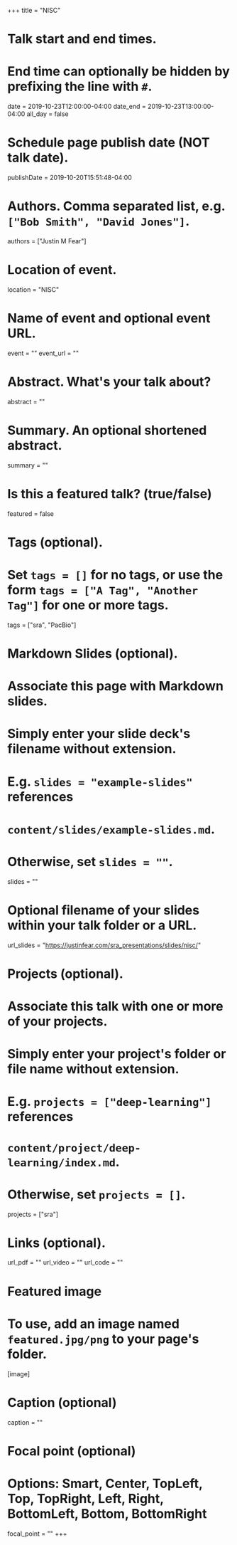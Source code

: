 +++
title = "NISC"

# Talk start and end times.
#   End time can optionally be hidden by prefixing the line with `#`.
date = 2019-10-23T12:00:00-04:00
date_end = 2019-10-23T13:00:00-04:00
all_day = false

# Schedule page publish date (NOT talk date).
publishDate = 2019-10-20T15:51:48-04:00

# Authors. Comma separated list, e.g. `["Bob Smith", "David Jones"]`.
authors = ["Justin M Fear"]

# Location of event.
location = "NISC"

# Name of event and optional event URL.
event = ""
event_url = ""

# Abstract. What's your talk about?
abstract = ""

# Summary. An optional shortened abstract.
summary = ""

# Is this a featured talk? (true/false)
featured = false

# Tags (optional).
#   Set `tags = []` for no tags, or use the form `tags = ["A Tag", "Another Tag"]` for one or more tags.
tags = ["sra", "PacBio"]

# Markdown Slides (optional).
#   Associate this page with Markdown slides.
#   Simply enter your slide deck's filename without extension.
#   E.g. `slides = "example-slides"` references 
#   `content/slides/example-slides.md`.
#   Otherwise, set `slides = ""`.
slides = ""

# Optional filename of your slides within your talk folder or a URL.
url_slides = "https://justinfear.com/sra_presentations/slides/nisc/"

# Projects (optional).
#   Associate this talk with one or more of your projects.
#   Simply enter your project's folder or file name without extension.
#   E.g. `projects = ["deep-learning"]` references 
#   `content/project/deep-learning/index.md`.
#   Otherwise, set `projects = []`.
projects = ["sra"]

# Links (optional).
url_pdf = ""
url_video = ""
url_code = ""

# Featured image
# To use, add an image named `featured.jpg/png` to your page's folder. 
[image]
  # Caption (optional)
  caption = ""

  # Focal point (optional)
  # Options: Smart, Center, TopLeft, Top, TopRight, Left, Right, BottomLeft, Bottom, BottomRight
  focal_point = ""
+++
